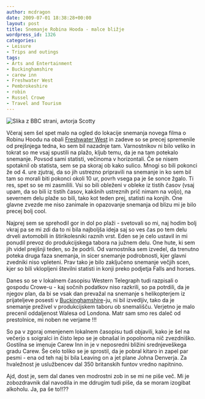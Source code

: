 ```yaml
---
author: mcdragon
date: 2009-07-01 18:38:28+00:00
layout: post
title: Snemanje Robina Hooda - malce bližje
wordpress_id: 1326
categories:
- Leisure
- Trips and outings
tags:
- Arts and Entertainment
- Buckinghamshire
- carew inn
- Freshwater West
- Pembrokeshire
- robin
- Russel Crowe
- Travel and Tourism
---
```


![Slika z BBC strani, avtorja Scotty](https://img.mcdowell.si/2009/07/robinhood371-1.jpg "Slika z BBC strani, avtorja Scotty")

Včeraj sem šel spet malo na ogled do lokacije snemanja novega filma o Robinu Hoodu na obali [Freshwater West](https://en.wikipedia.org/wiki/Freshwater_West) in zadeve so se precej spremenile od prejšnjega tedna, ko sem bil nazadnje tam. Varnostnikov ni bilo veliko in tokrat so me vsaj spustili na plažo, kljub temu, da je na tam potekalo snemanje. Povsod sami statisti, večinoma v horizontali. Če se nisem spotaknil ob statista, sem se pa skoraj ob kako sulico. Mnogi so bili pokonci že od 4. ure zjutraj, da so jih ustrezno pripravili na snemanje in ko sem bil tam so morali biti pokonci okoli 10 ur, povrh vsega pa je še sonce žgalo. Ti res, spet so se mi zasmilili. Vsi so bili obleženi v obleke iz tistih časov (vsaj upam, da so bili iz tistih časov, kakšnih ustreznih prič nimam na voljo), na severnem delu plaže so bili, tako kot teden prej, statisti na konjih. One glavne zvezde me niso zanimale in opazovanje snemanja od blizu mi je bilo precej bolj cool.

Najprej sem se sprehodil gor in dol po plaži - svetovali so mi, naj hodim bolj vkraj pa se mi zdi da to ni bila najboljša ideja saj so ves čas po tem delu drveli avtomobili in štirikolesniki raznih vrst. Eden se je celo ustavil in mi ponudil prevoz do produkcijskega tabora na južnem delu. One hute, ki sem jih videl prejšnji teden, so že podrli. Od varnostnika sem izvedel, da trenutno poteka druga faza snemanja, in sicer snemanje podrobnosti, kjer glavni zvedniki niso vpleteni. Prav tako je bilo zaključeno snemanje večjih scen, kjer so bili vklopljeni številni statisti in konji preko podjetja Falls and horses.

Danes so se v lokalnem časopisu Western Telegraph tudi razpisali o gospodu Crowe-u - kaj sočnih podatkov niso razkrili, so pa potrdili, da je njegov plan, da bi se vsak dan prevažal na snemanje s helikopterjem iz prijateljeve posesti v [Buckinghamshire](https://en.wikipedia.org/wiki/Buckinghamshire)-ju, ni bil izvedljiv, tako da je snemanje preživel v produkcijskem taboru ob snemališču. Verjetno je malo precenil oddaljenost Walesa od Londona. Matr sam smo res daleč od prestolnice, mi noben ne verjame !!!

So pa v zgoraj omenjenem lokalnem časopisu tudi objavili, kako je šel na večerjo s soigralci in čisto lepo se je obnašal in popolnoma nič zvezdniško. Gostilna se imenuje Carew Inn in je v neposredni bližini srednjeveškega gradu Carew. Še celo toliko se je sprostil, da je pobral kitaro in zapel par pesmi - ena od teh naj bi bila Leaving on a jet plane Johna Denverja. Za hvaležnost je uslužbencev dal 350 britanskih funtov vredno napitnino. 

Ajd, dost je, sem dal danes ven modrostni zob in se mi ne piše več. Mi je zobozdravnik dal navodila in me ddrugim tudi piše, da se moram izogibat alkoholu. Ja, pa še to!!??